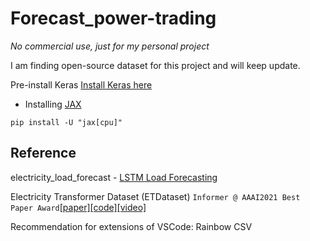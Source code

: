 # Forecast_power-trading
*No commercial use, just for my personal project*

I am finding open-source dataset for this project and will keep update.


Pre-install
Keras [Install Keras here](https://keras.io/getting_started/)
<br/>
- Installing [JAX](https://jax.readthedocs.io/en/latest/installation.html)
```
pip install -U "jax[cpu]"
```


## Reference
electricity_load_forecast - [LSTM Load Forecasting](https://github.com/dafrie/lstm-load-forecasting/tree/master)

Electricity Transformer Dataset (ETDataset) 
`Informer @ AAAI2021 Best Paper Award`[\[paper\]](https://arxiv.org/abs/2012.07436)[\[code\]](https://github.com/zhouhaoyi/Informer2020)[\[video\]](https://slideslive.com/38948878)

Recommendation for extensions of VSCode: Rainbow CSV
